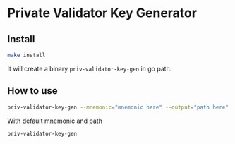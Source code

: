# Private Validator Key Generator

## Install

```bash
make install
```
It will create a binary `priv-validator-key-gen` in go path.

## How to use

```bash
priv-validator-key-gen --mnemonic="mnemonic here" --output="path here"
```

With default mnemonic and path
```bash
priv-validator-key-gen
```
